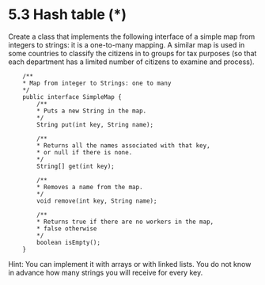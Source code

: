 # 5.3  Hash table (*)
Create a class that implements the following interface of a simple 
map from integers to strings: it is a one-to-many mapping. A 
similar map is used in some countries to classify the citizens in
to groups for tax purposes (so that each department has a limited 
number of citizens to examine and process).
```
    /**
    * Map from integer to Strings: one to many
    */
    public interface SimpleMap {
        /**
        * Puts a new String in the map.
        */
        String put(int key, String name);
        
        /**
        * Returns all the names associated with that key,
        * or null if there is none.
        */
        String[] get(int key);
        
        /**
        * Removes a name from the map.
        */
        void remove(int key, String name);
        
        /**
        * Returns true if there are no workers in the map,
        * false otherwise
        */
        boolean isEmpty();
    }
```
Hint: You can implement it with arrays or with linked lists. You do
not
know in advance how many strings
you will receive for every key.
